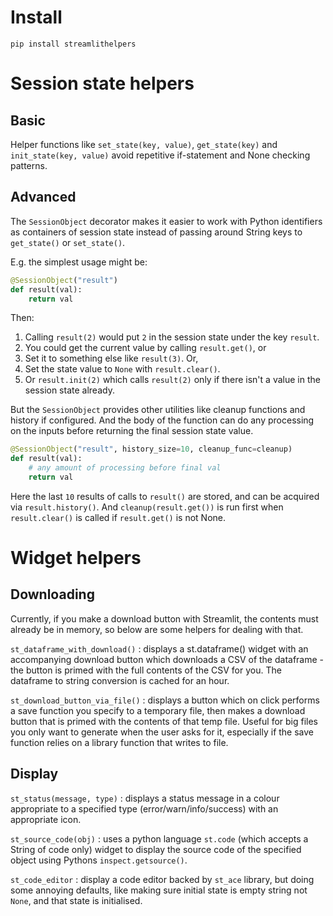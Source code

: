# Install

`pip install streamlithelpers`

# Session state helpers

## Basic

Helper functions like `set_state(key, value)`, `get_state(key)` and `init_state(key, value)` 
avoid repetitive if-statement and None checking patterns.

## Advanced

The `SessionObject` decorator makes it easier to work with Python identifiers as containers
of session state instead of passing around String keys to `get_state()` or `set_state()`.

E.g. the simplest usage might be:

```python
@SessionObject("result")
def result(val):
    return val
```

Then:

1. Calling `result(2)` would put `2` in the session state under the key `result`. 
2. You could get the current value by calling `result.get()`, or 
3. Set it to something else like `result(3)`. Or,
4. Set the state value to `None` with `result.clear()`.
5. Or `result.init(2)` which calls `result(2)` only if there isn't a value in the session state already.

But the `SessionObject` provides other utilities like cleanup functions and history if configured. 
And the body of the function can do any processing on the inputs before returning the final 
session state value.

```python
@SessionObject("result", history_size=10, cleanup_func=cleanup)
def result(val):
    # any amount of processing before final val
    return val
```

Here the last `10` results of calls to `result()` are stored, and can be acquired via `result.history()`.
And `cleanup(result.get())` is run first when `result.clear()` is called if `result.get()` is not None.

# Widget helpers

## Downloading
Currently, if you make a download button with Streamlit, the contents must already be in memory, 
so below are some helpers for dealing with that.

`st_dataframe_with_download()` : displays a st.dataframe() widget with an accompanying download 
button which downloads a CSV of the dataframe - the button is primed with the full contents of the
CSV for you. The dataframe to string conversion is cached for an hour.

`st_download_button_via_file()` : displays a button which on click performs a save function you specify
to a temporary file, then makes a download button that is primed with the contents of that temp file.
Useful for big files you only want to generate when the user asks for it, especially if the save
function relies on a library function that writes to file.

## Display

`st_status(message, type)` : displays a status message in a colour appropriate to a specified type (error/warn/info/success)
with an appropriate icon.

`st_source_code(obj)` : uses a python language `st.code` (which accepts a String of code only) 
widget to display the source code of the specified object using Pythons `inspect.getsource()`.

`st_code_editor` : display a code editor backed by `st_ace` library, but doing some annoying defaults,
like making sure initial state is empty string not `None`, and that state is initialised.
